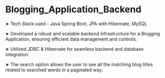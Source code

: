 # Blogging_Application_Backend

➤ Tech Stack used - Java Spring Boot, JPA with Hibernate, MySQL

➤ Developed a robust and scalable backend infrastructure for a Blogging Application, ensuring efficient data management and controls. 

➤ Utilized JDBC & Hibernate for seamless backend and database integration. 

➤ The search option allows the user to see all the matching blog titles related to searched words in a paginated way.

